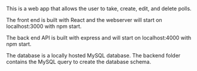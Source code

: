 This is a web app that allows the user to take, create, edit, and delete polls.

The front end is built with React and the webserver will start on localhost:3000 with npm start.

The back end API is built with express and will start on localhost:4000 with npm start.

The database is a locally hosted MySQL database. The backend folder contains the MySQL query to create the database schema.